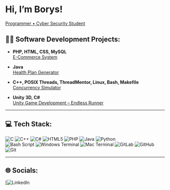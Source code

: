 # Hi, I’m Borys!
[Programmer • Cyber Security Student](https://www.linkedin.com/in/borys-railean/)

## 👨‍💻 Software Development Projects:

- **PHP, HTML, CSS, MySQL**  
  [E-Commerce System](https://github.com/borysrr/FitLab.git)

- **Java**   
  [Health Plan Generator](https://github.com/borysrailean/health_plan_software.git)

- **C++, POSIX Threads, ThreadMentor, Linux, Bash, Makefile**  
  [Concurrency Simulator](https://github.com/borysrr/Concurrency-Simulator.git)

- **Unity 3D, C#**  
  [Unity Game Development – Endless Runner](https://github.com/borysrr/Final.git)

---

## 💻 Tech Stack:

![C](https://img.shields.io/badge/C-00599C?style=for-the-badge&logo=c&logoColor=white)
![C++](https://img.shields.io/badge/C++-00599C?style=for-the-badge&logo=c%2B%2B&logoColor=white)
![C#](https://img.shields.io/badge/C%23-239120?style=for-the-badge&logo=c-sharp&logoColor=white)
![HTML5](https://img.shields.io/badge/HTML5-E34F26?style=for-the-badge&logo=html5&logoColor=white)
![PHP](https://img.shields.io/badge/PHP-777BB4?style=for-the-badge&logo=php&logoColor=white)
![Java](https://img.shields.io/badge/Java-ED8B00?style=for-the-badge&logo=openjdk&logoColor=white)
![Python](https://img.shields.io/badge/Python-3776AB?style=for-the-badge&logo=python&logoColor=white)  
![Bash Script](https://img.shields.io/badge/Bash%20Script-121011?style=for-the-badge&logo=gnu-bash&logoColor=white)
![Windows Terminal](https://img.shields.io/badge/Windows%20Terminal-4D4D4D?style=for-the-badge&logo=windows-terminal&logoColor=white)
![Mac Terminal](https://img.shields.io/badge/Mac%20Terminal-000000?style=for-the-badge&logo=apple&logoColor=white)
![GitLab](https://img.shields.io/badge/GitLab-330F63?style=for-the-badge&logo=gitlab&logoColor=white)
![GitHub](https://img.shields.io/badge/GitHub-100000?style=for-the-badge&logo=github&logoColor=white)
![Git](https://img.shields.io/badge/GIT-E44C30?style=for-the-badge&logo=git&logoColor=white)


---


## 🌐 Socials:

[![LinkedIn](https://www.linkedin.com/in/borys-railean/)

